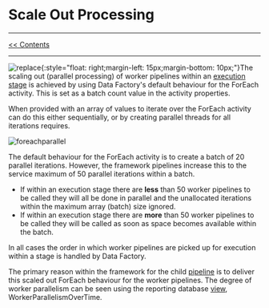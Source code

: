# Scale Out Processing

___
[<< Contents](/procfwk/contents) 

___

![replace](/procfwk/foreach-activity.png){:style="float: right;margin-left: 15px;margin-bottom: 10px;"}The scaling out (parallel processing) of worker pipelines within an [execution stage](/procfwk/executionstages) is achieved by using Data Factory's default behaviour for the ForEach activity. This is set as a batch count value in the activity properties.

When provided with an array of values to iterate over the ForEach activity can do this either sequentially, or by creating parallel threads for all iterations requires.

![foreachparallel](/procfwk/foreach-scaleout.png)

The default behaviour for the ForEach activity is to create a batch of 20 parallel iterations. However, the framework pipelines increase this to the service maximum of 50 parallel iterations within a batch.

- If within an execution stage there are __less__ than 50 worker pipelines to be called they will all be done in parallel and the unallocated iterations within the maximum array (batch) size ignored.
- If within an execution stage there are __more__ than 50 worker pipelines to be called they will be called as soon as space becomes available within the batch.

In all cases the order in which worker pipelines are picked up for execution within a stage is handled by Data Factory.

The primary reason within the framework for the child [pipeline](/procfwk/pipelines) is to deliver this scaled out ForEach behaviour for the worker pipelines. The degree of worker parallelism can be seen using the reporting database [view](/procfwk/views), WorkerParallelismOverTime.